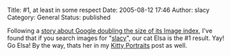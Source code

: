 Title: #1, at least in some respect
Date: 2005-08-12 17:46
Author: slacy
Category: General
Status: published

Following a [story about Google doubling the size of its Image
index](http://google.weblogsinc.com/entry/1234000450054054/), I've found
that if you search images for
"[slacy](http://images.google.com/images?q=slacy&hl=en&btnG=Search+Images)",
our cat Elsa is the \#1 result. Yay! Go Elsa! By the way, thats her in
my [Kitty
Portraits](http://slacy.com/blog/index.php/2005/08/09/kitten-portraits/)
post as well.
